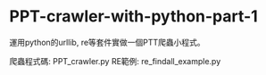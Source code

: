 # PPT-crawler-with-python-part-1
運用python的urllib, re等套件實做一個PTT爬蟲小程式。


爬蟲程式碼: PPT_crawler.py
RE範例: re_findall_example.py
